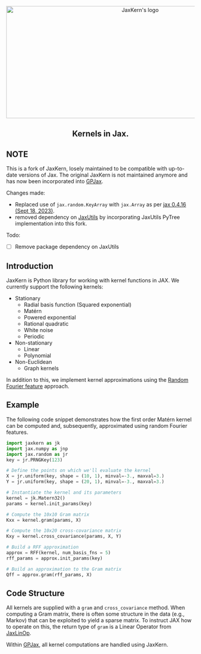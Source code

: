 <p align="center">
<img width="700" height="300" src="https://raw.githubusercontent.com/JaxGaussianProcesses/JaxKern/main/docs/_static/logo/logo.png" alt="JaxKern's logo">
</p>
<h2 align='center'>Kernels in Jax.</h2>

## NOTE
This is a fork of JaxKern, losely maintained to be compatible with up-to-date versions of Jax. The original JaxKern is not maintained anymore and has now been incorporated into [GPJax](https://github.com/JaxGaussianProcesses/GPJax).

Changes made: 
- Replaced use of `jax.random.KeyArray` with `jax.Array` as per [jax 0.4.16 (Sept 18, 2023)](https://jax.readthedocs.io/en/latest/changelog.html#jax-0-4-16-sept-18-2023). 
- removed dependency on [JaxUtils](https://github.com/JaxGaussianProcesses/JaxUtils) by incorporating JaxUtils PyTree implementation into this fork.

Todo:
- [ ] Remove package dependency on JaxUtils  

## Introduction

JaxKern is Python library for working with kernel functions in JAX. We currently support the following kernels:
* Stationary
    * Radial basis function (Squared exponential)
    * Matérn
    * Powered exponential
    * Rational quadratic
    * White noise
    * Periodic
* Non-stationary
    * Linear 
    * Polynomial
* Non-Euclidean
    * Graph kernels

In addition to this, we implement kernel approximations using the [Random Fourier feature](https://people.eecs.berkeley.edu/~brecht/papers/07.rah.rec.nips.pdf) approach.

## Example

The following code snippet demonstrates how the first order Matérn kernel can be computed and, subsequently, approximated using random Fourier features.
```python
import jaxkern as jk
import jax.numpy as jnp
import jax.random as jr
key = jr.PRNGKey(123)

# Define the points on which we'll evaluate the kernel
X = jr.uniform(key, shape = (10, 1), minval=-3., maxval=3.)
Y = jr.uniform(key, shape = (20, 1), minval=-3., maxval=3.)

# Instantiate the kernel and its parameters
kernel = jk.Matern32()
params = kernel.init_params(key)

# Compute the 10x10 Gram matrix
Kxx = kernel.gram(params, X)

# Compute the 10x20 cross-covariance matrix
Kxy = kernel.cross_covariance(params, X, Y)

# Build a RFF approximation
approx = RFF(kernel, num_basis_fns = 5)
rff_params = approx.init_params(key)

# Build an approximation to the Gram matrix
Qff = approx.gram(rff_params, X)
```

## Code Structure

All kernels are supplied with a `gram` and `cross_covariance` method. When computing a Gram matrix, there is often some structure in the data (e.g., Markov) that can be exploited to yield a sparse matrix. To instruct JAX how to operate on this, the return type of `gram` is a Linear Operator from [JaxLinOp](https://github.com/JaxGaussianProcesses/JaxLinOp). 

Within [GPJax](https://github.com/JaxGaussianProcesses/GPJax), all kernel computations are handled using JaxKern.

